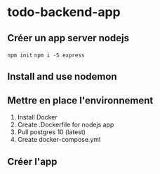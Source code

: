 # todo-backend-app

## Créer un app server nodejs

``` npm init ```
``` npm i -S express ```

## Install and use nodemon

## Mettre en place l'environnement

1. Install Docker
2. Create .Dockerfile for nodejs app
3. Pull postgres 10 (latest)
3. Create docker-compose.yml

## Créer l'app

